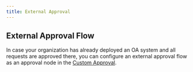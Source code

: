 ```yaml
---
title: External Approval
---
```


<EnterpriseOnlyBlock />

## External Approval Flow

In case your organization has already deployed an OA system and all requests are approved there, you can configure an external approval flow as an approval node in the [Custom Approval](/docs/administration/custom-approval/#external-approval).